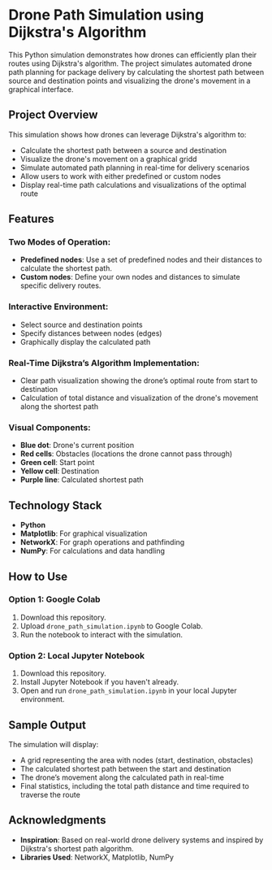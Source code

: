      
 # Drone Path Simulation using Dijkstra's Algorithm

This Python simulation demonstrates how drones can efficiently plan their routes using Dijkstra's algorithm. The project simulates automated drone path planning for package delivery by calculating the shortest path between source and destination points and visualizing the drone's movement in a graphical interface.

## Project Overview

This simulation shows how drones can leverage Dijkstra's algorithm to:
- Calculate the shortest path between a source and destination
- Visualize the drone's movement on a graphical gridd
- Simulate automated path planning in real-time for delivery scenarios
- Allow users to work with either predefined or custom nodes
- Display real-time path calculations and visualizations of the optimal route

## Features

### Two Modes of Operation:
- **Predefined nodes**: Use a set of predefined nodes and their distances to calculate the shortest path.
- **Custom nodes**: Define your own nodes and distances to simulate specific delivery routes.

### Interactive Environment:
- Select source and destination points
- Specify distances between nodes (edges)
- Graphically display the calculated path

### Real-Time Dijkstra’s Algorithm Implementation:
- Clear path visualization showing the drone’s optimal route from start to destination
- Calculation of total distance and visualization of the drone's movement along the shortest path

### Visual Components:
- **Blue dot**: Drone's current position
- **Red cells**: Obstacles (locations the drone cannot pass through)
- **Green cell**: Start point
- **Yellow cell**: Destination
- **Purple line**: Calculated shortest path

## Technology Stack
- **Python**
- **Matplotlib**: For graphical visualization
- **NetworkX**: For graph operations and pathfinding
- **NumPy**: For calculations and data handling

## How to Use

### Option 1: Google Colab
1. Download this repository.
2. Upload `drone_path_simulation.ipynb` to Google Colab.
3. Run the notebook to interact with the simulation.

### Option 2: Local Jupyter Notebook
1. Download this repository.
2. Install Jupyter Notebook if you haven't already.
3. Open and run `drone_path_simulation.ipynb` in your local Jupyter environment.

## Sample Output
The simulation will display:
- A grid representing the area with nodes (start, destination, obstacles)
- The calculated shortest path between the start and destination
- The drone’s movement along the calculated path in real-time
- Final statistics, including the total path distance and time required to traverse the route

## Acknowledgments
- **Inspiration**: Based on real-world drone delivery systems and inspired by Dijkstra's shortest path algorithm.
- **Libraries Used**: NetworkX, Matplotlib, NumPy

